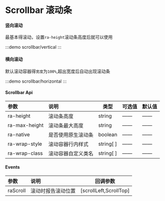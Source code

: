 # Scrollbar 滚动条

#### 竖向滚动

  最基本得滚动，设置`ra-height`滚动条高度后就可以使用

:::demo
scrollbar/vertical
:::

#### 横向滚动

​	默认滚动容器得`宽度`为`100%`,超出宽度后自动出现滚动条

:::demo
scrollbar/horizontal
:::

#### Scrollbar Api

| 参数          | 说明               | 类型      | 可选值 | 默认值 |
| :------------ | :----------------- | --------- | :----- | ------ |
| ra-height     | 滚动条高度         | string    | ——     | ——     |
| ra-max-height | 滚动条最大高度     | string    | ——     | ——     |
| ra-native     | 是否使用原生滚动条 | boolean   | ——     | ——     |
| ra-wrap-style | 滚动容器行内样式   | string[ ] | ——     | ——     |
| ra-wrap-class | 滚动容器自定义类名 | string[ ] | ——     | ——     |

#### Events

| 参数      | 说明               | 回调参数               |
| :-------- | :----------------- | ---------------------- |
| raScroll | 滚动时报告滚动位置 | [scrollLeft,ScrollTop] |

